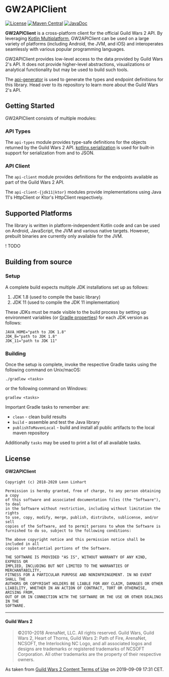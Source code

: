 # GW2APIClient
[![License](https://img.shields.io/badge/license-MIT-green.svg?style=flat-square&label=License)](https://github.com/GW2ToolBelt/GW2APIClient/blob/master/LICENSE)
[![Maven Central](https://img.shields.io/maven-central/v/com.gw2tb.gw2api/api-client.svg?style=flat-square&label=Maven%20Central)](https://maven-badges.herokuapp.com/maven-central/com.gw2tb.gw2api/api-client)
[![JavaDoc](https://img.shields.io/maven-central/v/com.gw2tb.gw2api/api-client.svg?style=flat-square&label=JavaDoc&color=blue)](https://javadoc.io/doc/com.gw2tb.gw2api/api-client)

**GW2APIClient** is a cross-platform client for the official Guild Wars 2 API.
By leveraging [Kotlin Multiplatform](https://kotlinlang.org/docs/reference/multiplatform.html),
GW2APIClient can be used on a large variety of platforms (including Android, the
JVM, and iOS) and interoperates seamlessly with various popular programming
languages.

GW2APIClient provides low-level access to the data provided by Guild Wars 2's
API. It does not provide higher-level abstractions, visualizations or analytical
functionality but may be used to build such tools.

The [api-generator](https://github.com/GW2Toolbelt/api-generator) is used to
generate the types and endpoint definitions for this library. Head over to its
repository to learn more about the Guild Wars 2's API.


## Getting Started

GW2APIClient consists of multiple modules:


### API Types

The `api-types` module provides type-safe definitions for the objects returned
by the Guild Wars 2 API. [kotlinx.serialization](https://github.com/Kotlin/kotlinx.serialization)
is used for built-in support for serialization from and to JSON.


### API Client

The `api-client` module provides definitions for the endpoints available as part
of the Guild Wars 2 API.

The `api-client-{jdk11|ktor}` modules provide implementations using Java 11's
HttpClient or Ktor's HttpClient respectively.


## Supported Platforms

The library is written in platform-independent Kotlin code and can be used on
Android, JavaScript, the JVM and various native targets. However, prebuilt
binaries are currently only available for the JVM.

! TODO

## Building from source

### Setup

A complete build expects multiple JDK installations set up as follows:
1. JDK 1.8 (used to compile the basic library)
2. JDK  11 (used to compile the JDK 11 implementation)

These JDKs must be made visible to the build process by setting up
environment variables (or [Gradle properties](https://docs.gradle.org/current/userguide/build_environment.html#sec:gradle_configuration_properties))
for each JDK version as follows:

```
JAVA_HOME="path to JDK 1.8"
JDK_8="path to JDK 1.8"
JDK_11="path to JDK 11"
```


### Building

Once the setup is complete, invoke the respective Gradle tasks using the
following command on Unix/macOS:

    ./gradlew <tasks>
    
or the following command on Windows:

    gradlew <tasks>
    
Important Gradle tasks to remember are:
- `clean`                   - clean build results
- `build`                   - assemble and test the Java library
- `publishToMavenLocal`     - build and install all public artifacts to the
                              local maven repository

Additionally `tasks` may be used to print a list of all available tasks.


## License

#### GW2APIClient

```
Copyright (c) 2018-2020 Leon Linhart

Permission is hereby granted, free of charge, to any person obtaining a copy
of this software and associated documentation files (the "Software"), to deal
in the Software without restriction, including without limitation the rights
to use, copy, modify, merge, publish, distribute, sublicense, and/or sell
copies of the Software, and to permit persons to whom the Software is
furnished to do so, subject to the following conditions:

The above copyright notice and this permission notice shall be included in all
copies or substantial portions of the Software.

THE SOFTWARE IS PROVIDED "AS IS", WITHOUT WARRANTY OF ANY KIND, EXPRESS OR
IMPLIED, INCLUDING BUT NOT LIMITED TO THE WARRANTIES OF MERCHANTABILITY,
FITNESS FOR A PARTICULAR PURPOSE AND NONINFRINGEMENT. IN NO EVENT SHALL THE
AUTHORS OR COPYRIGHT HOLDERS BE LIABLE FOR ANY CLAIM, DAMAGES OR OTHER
LIABILITY, WHETHER IN AN ACTION OF CONTRACT, TORT OR OTHERWISE, ARISING FROM,
OUT OF OR IN CONNECTION WITH THE SOFTWARE OR THE USE OR OTHER DEALINGS IN THE
SOFTWARE.
```

--------------------------------------------------------------------------------

#### Guild Wars 2

> ©2010–2018 ArenaNet, LLC. All rights reserved. Guild Wars, Guild Wars 2, Heart
of Thorns, Guild Wars 2: Path of Fire, ArenaNet, NCSOFT, the Interlocking NC
Logo, and all associated logos and designs are trademarks or registered
trademarks of NCSOFT Corporation. All other trademarks are the property of their
respective owners.

As taken from [Guild Wars 2 Content Terms of Use](https://www.guildwars2.com/en/legal/guild-wars-2-content-terms-of-use/)
on 2019-09-09 17:31 CET.